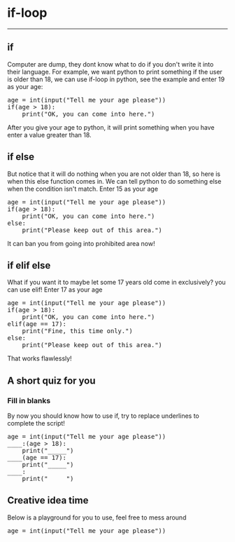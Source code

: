 # if-loop
<script type="text/x-thebe-config"> 
{
	requestKernel: true,
    mountActivateWidget: true,
    mountStatusWidget: true,
    binderOptions: {
		repo: "brianlihk/requirements",
    }
}
</script>

<script src="https://unpkg.com/thebe@latest/lib/index.js"></script>

<div class="thebe-activate"></div>
<div class="thebe-status"></div>

---

## if
Computer are dump, they dont know what to do if you don't write it into their language.
For example, we want python to print something if the user is older than 18, we can use if-loop in python, see the example and enter 19 as your age:

<pre data-executable="true" data-language="python">
age = int(input("Tell me your age please"))
if(age > 18):
	print("OK, you can come into here.")
</pre>

After you give your age to python, it will print something when you have enter a value greater than 18.

## if else

But notice that it will do nothing when you are not older than 18, so here is when this else function comes in. We can tell python to do something else when the condition isn't match. Enter 15 as your age

<pre data-executable="true" data-language="python">
age = int(input("Tell me your age please"))
if(age > 18):
	print("OK, you can come into here.")
else:
	print("Please keep out of this area.")
</pre>

It can ban you from going into prohibited area now!

## if elif else
What if you want it to maybe let some 17 years old come in exclusively? you can use elif!
Enter 17 as your age
<pre data-executable="true" data-language="python">
age = int(input("Tell me your age please"))
if(age > 18):
	print("OK, you can come into here.")
elif(age == 17):
	print("Fine, this time only.")
else:
	print("Please keep out of this area.")
</pre>

That works flawlessly!

## A short quiz for you
### Fill in blanks
By now you should know how to use if, try to replace underlines to complete the script!
<pre data-executable="true" data-language="python">
age = int(input("Tell me your age please"))
____:(age > 18):
	print("_____")
____(age == 17):
	print("_____")
____:
	print("_____")
</pre>
## Creative idea time
Below is a playground for you to use, feel free to mess around
<pre data-executable="true" data-language="python">
age = int(input("Tell me your age please"))

</pre>
